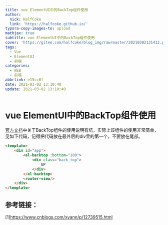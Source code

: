 ```yaml
---
title: vue ElementUI中的BackTop组件使用
author:
  nick: HalfCoke
  link: 'https://halfcoke.github.io/'
typora-copy-images-to: upload
mathjax: true
subtitle: vue ElementUI中的BackTop组件使用
cover: 'https://gitee.com/halfcoke/blog_img/raw/master/20210302131412.png'
tags:
  - Vue
  - ElementUI
  - 前端
categories:
  - WEB
  - 前端
abbrlink: e15cc6f
date: 2021-03-02 13:10:40
update: 2021-03-02 13:10:40
---
```


# vue ElementUI中的BackTop组件使用

[官方文档](https://element.eleme.cn/2.15/#/zh-CN/component/backtop)中关于BackTop组件的使用说明有坑，实际上该组件的使用非常简单，见如下代码，记得把代码放在最外层的div里的第一个，不要放在尾部。

```html
<template>
	<div id="app">
		<el-backtop :bottom="100">
			<div class="back_top">
				UP
			</div>
		</el-backtop>
		<router-view/>
	</div>
</template>
```



## 参考链接：

[1]https://www.cnblogs.com/xyann/p/12739515.html

